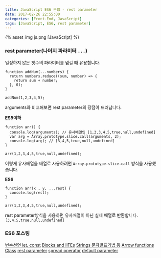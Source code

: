 ```yaml
---
title: JavaScript ES6 문법 - rest parameter
date: 2017-02-26 22:55:00
categories: [Front-End, JavaScript]
tags: [JavaScript, ES6, rest parameter]
---
```


{% asset_img js.png [JavaScript] %}

### rest parameter(나머지 파라미터 `...`)

일정하지 않은 갯수의 파라미터를 넘길 때 유용합니다. 

```
function addNum(...numbers) {
  return numbers.reduce((sum, number) => {
    return sum + number;
  }, 0);
}

addNum(1,2,3,4,5);
```

arguments와 비교해보면 rest parameter의 장점이 드러납니다. 

**ES5이하**

```
function arr() {
  console.log(arguments); // 유사배열인 [1,2,3,4,5,true,null,undefined]
  var arg = Array.prototype.slice.call(arguments, 2); 
  console.log(arg); // [3,4,5,true,null,undefined]
}

arr(1,2,3,4,5,true,null,undefined);
```
이렇게 유사배열을 배열로 사용하려면 `Array.prototype.slice.call` 방식을 사용했습니다.

**ES6**

```
function arr(x , y, ...rest) {
  console.log(rest); 
}

arr(1,2,3,4,5,true,null,undefined);
```
rest parameter방식을 사용하면 유사배열이 아닌 실제 배열로 반환합니다. `[3,4,5,true,null,undefined]`

### ES6 포스팅
[변수선언 let, const](https://sharryhong.github.io/2016/12/25/javascript-es6/)
[Blocks and IIFEs](https://sharryhong.github.io/2017/02/02/javascript-es6-blocks/)
[Strings 문자열표기법 등](https://sharryhong.github.io/2017/02/03/javascript-es6-string/)
[Arrow functions](https://sharryhong.github.io/2016/12/26/javascript-es6-arrow-functions/)
[Class](https://sharryhong.github.io/2017/02/06/javascript-es6-class/)
[rest parameter](https://sharryhong.github.io/2017/02/26/javascript-ex6-restparameter/)
[spread operator](https://sharryhong.github.io/2017/02/27/javascript-ex6-spread-operator/)
[default parameter](https://sharryhong.github.io/2017/03/01/javascript-ex6-default-parameter/)